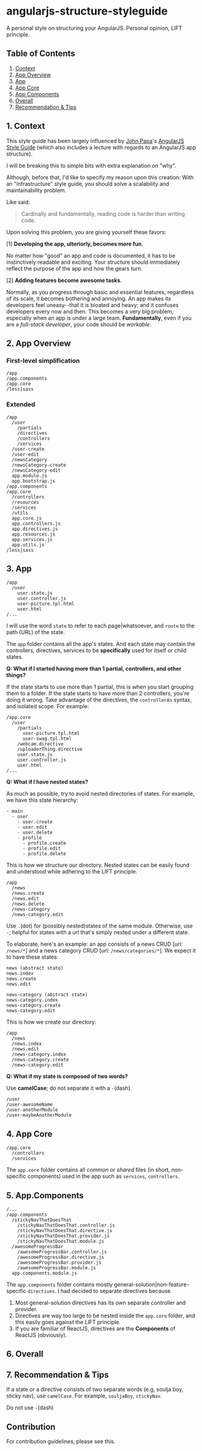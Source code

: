 angularjs-structure-styleguide
==============================

A personal style on structuring your AngularJS. Personal opinion, LIFT principle.

## Table of Contents

1. [Context](#1-context)
2. [App Overview](#2-app-overview)
3. [App](#3-app)
4. [App Core](#4-app-core)
5. [App Components](#5-app-components)
6. [Overall](#overall)
7. [Recommendation & Tips](#7-recommendation--tips)

## 1. Context

This style guide has been largely influenced by [John Papa](https://github.com/johnpapa/)'s [AngularJS Style Guide](https://github.com/johnpapa/angularjs-styleguide#application-structure-lift-principle) (which also includes a lecture with regards to an AngularJS app structure).

I will be breaking this to simple bits with extra explanation on "why".

Although, before that, I'd like to specify my reason upon this creation: With an "infrastructure" style guide, you should solve a scalability and maintainability problem.

Like said:

> Cardinally and fundamentally, reading code is harder than writing code.

Upon solving this problem, you are giving yourself these favors:

[1] **Developing the app, ulteriorly, becomes more fun**.

No matter how "good" an app and code is documented, it has to be instinctively readable and exciting. Your structure should immediately reflect the purpose of the app and how the gears turn.

[2] **Adding features become awesome tasks**.

Normally, as you progress through basic and essential features, regardless of its scale, it becomes bothering and annoying. An app makes its developers feel uneasy--that it is bloated and heavy; and it confuses developers every now and then. This becomes a very big problem, especially when an app is under a large team. **Fundamentally**, even if you are a *full-stack developer*, your code should be *workable*.

## 2. App Overview

### First-level simplification

```
/app
/app.components
/app.core
/less|sass
```

### Extended

```
/app
  /user
    /partials
    /directives
    /controllers
    /services
  /user-create
  /user-edit
  /newsCategory
  /newsCategory-create
  /newsCategory-edit
  app.module.js
  app.bootstrap.js
/app.components
/app.core
  /controllers
  /resources
  /services
  /utils
  app.core.js
  app.controllers.js
  app.directives.js
  app.resources.js
  app.services.js
  app.utils.js`
/less|sass
```

## 3. App

```
/app
  /user
    user.state.js
    user.controller.js
    user-picture.tpl.html
    user.html
/...
```

I will use the word ```state``` to refer to each page|whatsoever, and ```route``` to the path (URL) of the state.

The ```app``` folder contains all the app's states. And each state may contain the controllers, directives, services to be **specifically** used for itself or child states.

**Q: What if I started having more than 1 partial, controllers, and other things?**

If the state starts to use more than 1 partial, this is when you start grouping them to a folder. If the state starts to have more than 2 controllers, you're doing it wrong. Take advantage of the directives, the ```controllerAs``` syntax, and isolated scope. For example:

```
/app.core
  /user
    /partials
      user-picture.tpl.html
      user-swag.tpl.html
    /webcam.directive
    /uploaderThing.directive
    user.state.js
    user.controller.js
    user.html
/...
```

**Q: What if I have nested states?**

As much as possible, try to avoid nested directories of states. For example, we have this state hierarchy:

```
- main
  - user
    - user.create
    - user.edit
    - user.delete
    - profile
      - profile.create
      - profile.edit
      - profile.delete
```

This is how we structure our directory. Nested states can be easily found and understood while adhering to the LIFT principle.

```
/app
  /news
  /news.create
  /news.edit
  /news.delete
  /news-category
  /news-category.edit
```

Use ```.```(dot) for (possibly nested)states of the same module. Otherwise, use ```-```; helpful for states with a url that's simply nested under a different state.

To elaborate, here's an example: an app consists of a news CRUD [url: ```/news/*```] and a news category CRUD [url: ```/news/categories/*```]. We expect it to have these states:

```
news (abstract state)
news.index
news.create
news.edit

news-category (abstract state)
news-category.index
news-category.create
news-category.edit
```

This is how we create our directory:

```
/app
  /news
  /news.index
  /news.edit
  /news-category.index
  /news-category.create
  /news-category.edit
```

**Q: What if my state is composed of two words?**

Use **camelCase**; do not separate it with a ```-```(dash).

```
/user
/user-awesomeName
/user-anotherModule
/user-maybeAnotherModule
```

## 4. App Core

```
/app.core
  /controllers
  /services
```

The ```app.core``` folder contains all *common* or *shared* files (in short, non-specific components) used in the app such as ```services```, ```controllers```.

## 5. App.Components

```
/...
/app.components
  /stickyNavThatDoesThat
    /stickyNavThatDoesThat.controller.js
    /stickyNavThatDoesThat.directive.js
    /stickyNavThatDoesThat.provider.js
    /stickyNavThatDoesThat.module.js
  /awesomeProgressBar
    /awesomeProgressBar.controller.js
    /awesomeProgressBar.directive.js
    /awesomeProgressBar.provider.js
    /awesomeProgressBar.module.js
  app.components.module.js
```

The ```app.components``` folder contains mostly general-solution|non-feature-specific ```directives```. I had decided to separate directives because 

1. Most general-solution directives has its own separate controller and provider.
2. Directives are way too large to be nested inside the ```app.core``` folder, and this easily goes against the LIFT principle.
2. If you are familiar of ReactJS, directives are the **Components** of ReactJS (obviously).

## 6. Overall

## 7. Recommendation & Tips

If a state or a directive consists of two separate words (e.g, soulja boy, sticky nav), use ```camelCase```. For example, ```souljaBoy```, ```stickyNav```.

Do not use ```-```(dash)

## Contribution

For contribution guidelines, please see this.
